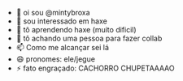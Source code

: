 - 👋 oi sou @mintybroxa
- 👀 sou interessado em haxe
- 🌱 tô aprendendo haxe (muito dificil)
- 💞️ tô achando uma pessoa para fazer collab
- 📫 Como me alcançar sei lá 
- 😄 pronomes: ele/jegue
- ⚡ fato engraçado: CACHORRO CHUPETAAAAO
